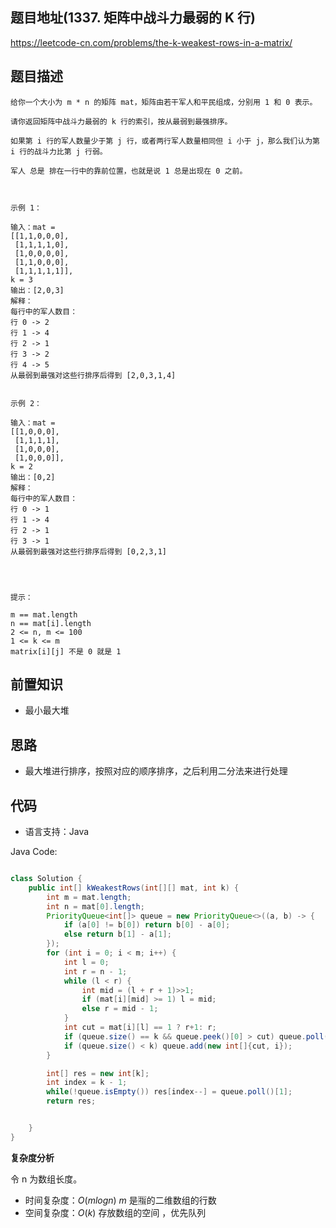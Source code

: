 
## 题目地址(1337. 矩阵中战斗力最弱的 K 行)

https://leetcode-cn.com/problems/the-k-weakest-rows-in-a-matrix/

## 题目描述

```
给你一个大小为 m * n 的矩阵 mat，矩阵由若干军人和平民组成，分别用 1 和 0 表示。

请你返回矩阵中战斗力最弱的 k 行的索引，按从最弱到最强排序。

如果第 i 行的军人数量少于第 j 行，或者两行军人数量相同但 i 小于 j，那么我们认为第 i 行的战斗力比第 j 行弱。

军人 总是 排在一行中的靠前位置，也就是说 1 总是出现在 0 之前。

 

示例 1：

输入：mat =
[[1,1,0,0,0],
 [1,1,1,1,0],
 [1,0,0,0,0],
 [1,1,0,0,0],
 [1,1,1,1,1]],
k = 3
输出：[2,0,3]
解释：
每行中的军人数目：
行 0 -> 2
行 1 -> 4
行 2 -> 1
行 3 -> 2
行 4 -> 5 
从最弱到最强对这些行排序后得到 [2,0,3,1,4]


示例 2：

输入：mat =
[[1,0,0,0],
 [1,1,1,1],
 [1,0,0,0],
 [1,0,0,0]],
k = 2
输出：[0,2]
解释：
每行中的军人数目：
行 0 -> 1
行 1 -> 4
行 2 -> 1
行 3 -> 1
从最弱到最强对这些行排序后得到 [0,2,3,1]


 

提示：

m == mat.length
n == mat[i].length
2 <= n, m <= 100
1 <= k <= m
matrix[i][j] 不是 0 就是 1
```

## 前置知识

- 最小最大堆


## 思路
- 最大堆进行排序，按照对应的顺序排序，之后利用二分法来进行处理


## 代码

- 语言支持：Java

Java Code:

```java

class Solution {
    public int[] kWeakestRows(int[][] mat, int k) {
        int m = mat.length;
        int n = mat[0].length;
        PriorityQueue<int[]> queue = new PriorityQueue<>((a, b) -> {
            if (a[0] != b[0]) return b[0] - a[0];
            else return b[1] - a[1];
        });
        for (int i = 0; i < m; i++) {
            int l = 0;
            int r = n - 1;
            while (l < r) {
                int mid = (l + r + 1)>>1;
                if (mat[i][mid] >= 1) l = mid;
                else r = mid - 1;
            }
            int cut = mat[i][l] == 1 ? r+1: r;
            if (queue.size() == k && queue.peek()[0] > cut) queue.poll();
            if (queue.size() < k) queue.add(new int[]{cut, i});
        }

        int[] res = new int[k];
        int index = k - 1;
        while(!queue.isEmpty()) res[index--] = queue.poll()[1];
        return res;


    }
}

```


**复杂度分析**

令 n 为数组长度。

- 时间复杂度：$O(mlogn)$  $m$ 是🈯️的二维数组的行数
- 空间复杂度：$O(k)$ 存放数组的空间 ，优先队列
